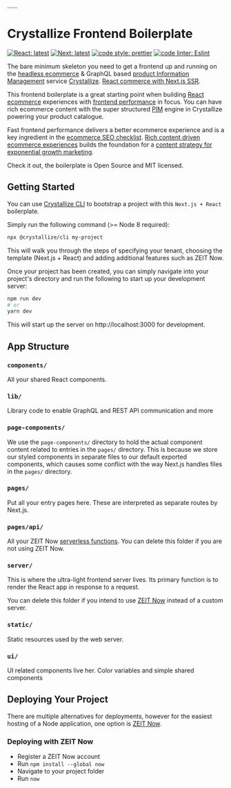......
# Crystallize Frontend Boilerplate

[![React: latest][0]][1] [![Next: latest][2]][3] [![code style: prettier][4]][5]
[![code linter: Eslint][6]][7]

The bare minimum skeleton you need to get a frontend up and running on the
[headless ecommerce][8] & GraphQL based [product Information Management][9]
service [Crystallize][10]. [React commerce with Next.js SSR][11].

This frontend boilerplate is a great starting point when building [React
ecommerce][11] experiences with [frontend performance][12] in focus. You can
have rich ecommerce content with the super structured [PIM][13] engine in
Crystallize powering your product catalogue.

Fast frontend performance delivers a better ecommerce experience and is a key
ingredient in the [ecommerce SEO checklist][14]. [Rich content driven ecommerce
experiences][15] builds the foundation for a [content strategy for exponential
growth marketing][16].

Check it out, the boilerplate is Open Source and MIT licensed.

## Getting Started

You can use [Crystallize CLI][17] to bootstrap a project with this
`Next.js + React` boilerplate.

Simply run the following command (>= Node 8 required):

```sh
npx @crystallize/cli my-project
```

This will walk you through the steps of specifying your tenant, choosing the
template (Next.js + React) and adding additional features such as ZEIT Now.

Once your project has been created, you can simply navigate into your project's
directory and run the following to start up your development server:

```sh
npm run dev
# or
yarn dev
```

This will start up the server on http://localhost:3000 for development.

## App Structure

### `components/`

All your shared React components.

### `lib/`

Library code to enable GraphQL and REST API communication and more

### `page-components/`

We use the `page-components/` directory to hold the actual component content
related to entries in the `pages/` directory. This is because we store our
styled components in separate files to our default exported components, which
causes some conflict with the way Next.js handles files in the `pages/`
directory.

### `pages/`

Put all your entry pages here. These are interpreted as separate routes by
Next.js.

### `pages/api/`

All your ZEIT Now [serverless functions][18]. You can delete this folder if you
are not using ZEIT Now.

### `server/`

This is where the ultra-light frontend server lives. Its primary function is to
render the React app in response to a request.

You can delete this folder if you intend to use [ZEIT Now][19] instead of a
custom server.

### `static/`

Static resources used by the web server.

### `ui/`

UI related components live her. Color variables and simple shared components

## Deploying Your Project

There are multiple alternatives for deployments, however for the easiest hosting
of a Node application, one option is [ZEIT Now][20].

### Deploying with ZEIT Now

- Register a ZEIT Now account
- Run `npm install --global now`
- Navigate to your project folder
- Run `now`

[0]: https://img.shields.io/badge/react-latest-44cc11.svg?style=flat-square
[1]: https://github.com/facebook/react
[2]: https://img.shields.io/badge/next-latest-44cc11.svg?style=flat-square
[3]: https://github.com/zeit/next.js
[4]:
  https://img.shields.io/badge/code_style-prettier-ff69b4.svg?style=flat-square
[5]: https://github.com/prettier/prettier
[6]:
  https://img.shields.io/badge/code_linter-eslint-463fd4.svg?style=flat-square
[7]: https://github.com/prettier/prettier
[8]: https://crystallize.com/product
[9]: https://crystallize.com/product/product-information-management
[10]: https://crystallize.com
[11]: https://crystallize.com/developers
[12]: https://crystallize.com/blog/frontend-performance-measuring-kpis
[13]: https://crystallize.com/product/product-information-management
[14]: https://crystallize.com/blog/ecommerce-seo-checklist
[15]:
  https://crystallize.com/blog/content-rich-storytelling-makes-juicy-ecommerce
[16]:
  https://snowball.digital/blog/content-strategy-for-exponential-growth-marketing
[17]: https://github.com/crystallizeapi/crystallize-cli
[18]: https://zeit.co/docs/v2/serverless-functions/introduction
[19]: https://zeit.co/guides/deploying-nextjs-with-now/
[20]: https://zeit.co/now
